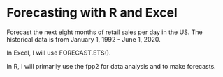 # Forecasting with R and Excel

Forecast the next eight months of retail sales per day in the US. The historical data is from January 1, 1992 - June 1, 2020. 


In Excel, I will use FORECAST.ETS(). 

In R, I will primarily use the fpp2 for data analysis and to make forecasts. 
